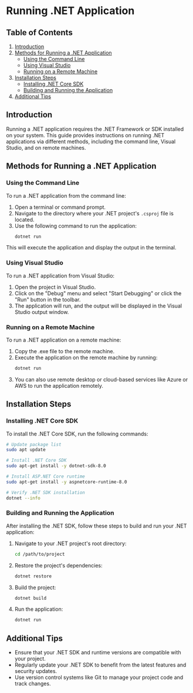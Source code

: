 # Running .NET Application

## Table of Contents
1. [Introduction](#introduction)
2. [Methods for Running a .NET Application](#methods-for-running-a-dotnet-application)
    - [Using the Command Line](#using-the-command-line)
    - [Using Visual Studio](#using-visual-studio)
    - [Running on a Remote Machine](#running-on-a-remote-machine)
3. [Installation Steps](#installation-steps)
    - [Installing .NET Core SDK](#installing-dotnet-core-sdk)
    - [Building and Running the Application](#building-and-running-the-application)
4. [Additional Tips](#additional-tips)

## Introduction
Running a .NET application requires the .NET Framework or SDK installed on your system. This guide provides instructions on running .NET applications via different methods, including the command line, Visual Studio, and on remote machines.

## Methods for Running a .NET Application

### Using the Command Line
To run a .NET application from the command line:

1. Open a terminal or command prompt.
2. Navigate to the directory where your .NET project's `.csproj` file is located.
3. Use the following command to run the application:
   ```bash
   dotnet run
   ```

This will execute the application and display the output in the terminal.

### Using Visual Studio

To run a .NET application from Visual Studio:

1. Open the project in Visual Studio.
2. Click on the "Debug" menu and select "Start Debugging" or click the "Run" button in the toolbar.
3. The application will run, and the output will be displayed in the Visual Studio output window.

### Running on a Remote Machine

To run a .NET application on a remote machine:

1. Copy the .exe file to the remote machine.
2. Execute the application on the remote machine by running:
   ```bash
   dotnet run
   ```
3. You can also use remote desktop or cloud-based services like Azure or AWS to run the application remotely.

## Installation Steps

### Installing .NET Core SDK

To install the .NET Core SDK, run the following commands:

```bash
# Update package list
sudo apt update

# Install .NET Core SDK
sudo apt-get install -y dotnet-sdk-8.0

# Install ASP.NET Core runtime
sudo apt-get install -y aspnetcore-runtime-8.0

# Verify .NET SDK installation
dotnet --info
```

### Building and Running the Application

After installing the .NET SDK, follow these steps to build and run your .NET application:

1. Navigate to your .NET project's root directory:
   ```bash
   cd /path/to/project
   ```

2. Restore the project's dependencies:
   ```bash
   dotnet restore
   ```

3. Build the project:
   ```bash
   dotnet build
   ```

4. Run the application:
   ```bash
   dotnet run
   ```

## Additional Tips

- Ensure that your .NET SDK and runtime versions are compatible with your project.
- Regularly update your .NET SDK to benefit from the latest features and security updates.
- Use version control systems like Git to manage your project code and track changes.